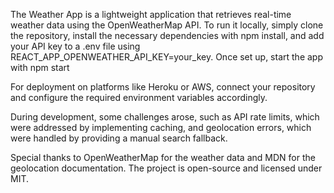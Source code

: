 The Weather App is a lightweight application that retrieves real-time weather data using the OpenWeatherMap API. To run it locally, simply clone the repository, install the necessary dependencies with npm install, and add your API key to a .env file using REACT_APP_OPENWEATHER_API_KEY=your_key. Once set up, start the app with npm start

For deployment on platforms like Heroku or AWS, connect your repository and configure the required environment variables accordingly.

During development, some challenges arose, such as API rate limits, which were addressed by implementing caching, and geolocation errors, which were handled by providing a manual search fallback.

Special thanks to OpenWeatherMap for the weather data and MDN for the geolocation documentation. The project is open-source and licensed under MIT.
